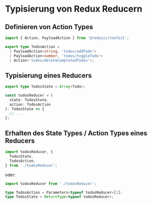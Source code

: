 # Typisierung von Redux Reducern

## Definieren von Action Types

```ts
import { Action, PayloadAction } from '@reduxjs/toolkit';

export type TodosAction =
  | PayloadAction<string, 'todos/addTodo'>
  | PayloadAction<number, 'todos/toggleTodo'>
  | Action<'todos/deleteCompletedTodos'>;
```

## Typisierung eines Reducers

```ts
export type TodosState = Array<Todo>;

const todosReducer = (
  state: TodosState,
  action: TodosAction
): TodosState => {
  // ...
};
```

## Erhalten des State Types / Action Types eines Reducers

```ts
import todosReducer, {
  TodosState,
  TodosAction,
} from './todosReducer';
```

oder:

```ts
import todosReducer from './todosReducer';

type TodosAction = Parameters<typeof todosReducer>[1];
type TodosState = ReturnType<typeof todosReducer>;
```

<!--
- https://github.com/piotrwitek/react-redux-typescript-guide
- https://medium.com/@resir014/a-type-safe-approach-to-redux-stores-in-typescript-6474e012b81e
- https://www.carlrippon.com/strongly-typed-react-redux-code-with-typescript/
-->

